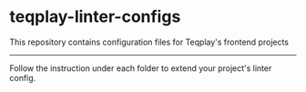 # teqplay-linter-configs

This repository contains configuration files for Teqplay's frontend projects

---

Follow the instruction under each folder to extend your project's linter config.
